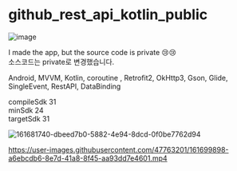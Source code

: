 # github_rest_api_kotlin_public


![image](https://user-images.githubusercontent.com/47763201/161700536-3ee96610-065c-45df-950c-1023532dd281.png)

I made the app, but the source code is private 😢😢<br>
소스코드는 private로 변경했습니다.


Android, MVVM, Kotlin, coroutine , Retrofit2, OkHttp3,  Gson, Glide, SingleEvent, RestAPI, DataBinding <br>

compileSdk 31 <br>
minSdk 24 <br>
targetSdk 31 <br>

![161681740-dbeed7b0-5882-4e94-8dcd-0f0be7762d94](https://user-images.githubusercontent.com/47763201/161699625-69cd20c4-b07c-4036-a89a-d229cdeb2c17.png)




https://user-images.githubusercontent.com/47763201/161699898-a6ebcdb6-8e7d-41a8-8f45-aa93dd7e4601.mp4

